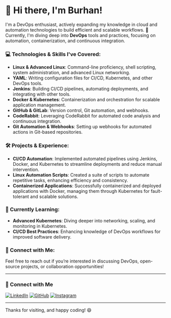 # 👋 Hi there, I'm Burhan!

I'm a DevOps enthusiast, actively expanding my knowledge in cloud and automation technologies to build efficient and scalable workflows. 🚀 Currently, I'm diving deep into **DevOps** tools and practices, focusing on automation, containerization, and continuous integration.

### 💻 Technologies & Skills I've Covered:
- **Linux & Advanced Linux**: Command-line proficiency, shell scripting, system administration, and advanced Linux networking.
- **YAML**: Writing configuration files for CI/CD, Kubernetes, and other DevOps tools.
- **Jenkins**: Building CI/CD pipelines, automating deployments, and integrating with other tools.
- **Docker & Kubernetes**: Containerization and orchestration for scalable application management.
- **GitHub & GitLab**: Version control, Git automation, and webhooks.
- **CodeRabbit**: Leveraging CodeRabbit for automated code analysis and continuous integration.
- **Git Automation & Webhooks**: Setting up webhooks for automated actions in Git-based repositories.

### 🛠️ Projects & Experience:
- **CI/CD Automation**: Implemented automated pipelines using Jenkins, Docker, and Kubernetes to streamline deployments and reduce manual intervention.
- **Linux Automation Scripts**: Created a suite of scripts to automate repetitive tasks, enhancing efficiency and consistency.
- **Containerized Applications**: Successfully containerized and deployed applications with Docker, managing them through Kubernetes for fault-tolerant and scalable solutions.

### 🌱 Currently Learning:
- **Advanced Kubernetes**: Diving deeper into networking, scaling, and monitoring in Kubernetes.
- **CI/CD Best Practices**: Enhancing knowledge of DevOps workflows for improved software delivery.

### 🤝 Connect with Me:
Feel free to reach out if you’re interested in discussing DevOps, open-source projects, or collaboration opportunities!

---
### 🤝 Connect with Me

[![LinkedIn](https://img.shields.io/badge/LinkedIn-Profile-blue?logo=linkedin&logoColor=white&style=for-the-badge)](YOUR_LINKEDIN_URL)
[![GitHub](https://img.shields.io/badge/GitHub-Profile-black?logo=github&logoColor=white&style=for-the-badge)](YOUR_GITHUB_URL)
[![Instagram](https://img.shields.io/badge/Instagram-Profile-E4405F?logo=instagram&logoColor=white&style=for-the-badge)](YOUR_INSTAGRAM_URL)

---
Thanks for visiting, and happy coding! 😄
